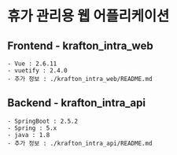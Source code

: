 # 휴가 관리용 웹 어플리케이션
## Frontend - krafton_intra_web
```
- Vue : 2.6.11
- vuetify : 2.4.0
- 추가 정보 : ./krafton_intra_web/README.md  

```

## Backend - krafton_intra_api 
```
- SpringBoot : 2.5.2
- Spring : 5.x
- java : 1.8
- 추가 정보 : ./krafton_intra_api/README.md